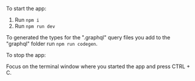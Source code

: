 To start the app:

1. Run `npm i`
2. Run `npm run dev`

To generated the types for the ".graphql" query files you add to the "graphql" folder run `npm run codegen`.

To stop the app:

Focus on the terminal window where you started the app and press CTRL + C.
